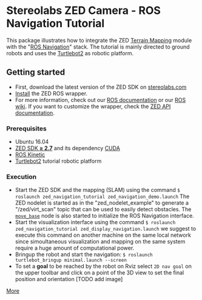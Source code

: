 # Stereolabs ZED Camera - ROS Navigation Tutorial

This package illustrates how to integrate the ZED [Terrain Mapping](https://www.stereolabs.com/developers/documentation/API/) module with the "[ROS Navigation](http://wiki.ros.org/navigation?distro=kinetic)" stack. 
The tutorial is mainly directed to ground robots and uses the [Turtlebot2](https://www.turtlebot.com/turtlebot2/) as robotic platform.

## Getting started

- First, download the latest version of the ZED SDK on [stereolabs.com](https://www.stereolabs.com/developers/)
- [Install](#build-the-program) the ZED ROS wrapper.
- For more information, check out our [ROS documentation](https://www.stereolabs.com/documentation/guides/using-zed-with-ros/introduction.html) or our [ROS wiki](http://wiki.ros.org/zed-ros-wrapper). If you want to customize the wrapper, check the [ZED API documentation](https://www.stereolabs.com/developers/documentation/API/).

### Prerequisites

- Ubuntu 16.04
- [ZED SDK **≥ 2.7**](https://www.stereolabs.com/developers/) and its dependency [CUDA](https://developer.nvidia.com/cuda-downloads)
- [ROS Kinetic](http://wiki.ros.org/kinetic/Installation/Ubuntu)
- [Turtlebot2](https://www.turtlebot.com/turtlebot2/) tutorial robotic platform

### Execution
- Start the ZED SDK and the mapping (SLAM) using the command
  `$ roslaunch zed_navigation_tutorial zed_navigation_demo.launch`
  The ZED nodelet is started as in the "zed_nodelet_example" to generate a "/zed/virt_scan" topic that can be used to easily detect obstacles.
  The [`move_base`](http://wiki.ros.org/move_base) node is also started to initialize the ROS Navigation interface.
- Start the visualization interface using the command
  `$ roslaunch zed_navigation_tutorial zed_display_navigation.launch`
  we suggest to execute this command on another machine on the same local network since simoultaneous visualization and mapping on the same system require a huge amount of computational power.
- Bringup the robot and start the navigation:
  `$ roslaunch turtlebot_bringup minimal.launch --screen`
- To set a **goal** to be reached by the robot on Rviz select `2D nav goal` on the upper toolbar and click on a point of the 3D view to set the final position and orientation
  [TODO add image]


[More](https://www.stereolabs.com/documentation/guides/using-zed-with-ros/introduction.html)
